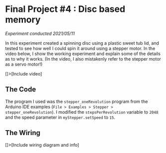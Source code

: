 # Final Project #4 : Disc based memory
*Experiment conducted 2021/05/11*

In this experiment created a spinning disc using a plastic sweet tub lid, and tested to see how well I could spin it around using a stepper motor. In the video below, I show the working experiment and explain some of the details as to why it works. (In the video, I also mistakenly refer to the stepper motor as a servo motor!)

[]>[Include video]


## The Code
The program I used was the `stepper_oneRevolution` program from the Arduino IDE examples (`File > Examples > Stepper > stepper_oneRevolution`). I modified the `stepsPerRevolution` variable to `2048` and the speed parameter in `myStepper.setSpeed` to `15`.


## The Wiring
[]>[Include wiring diagram and info]
